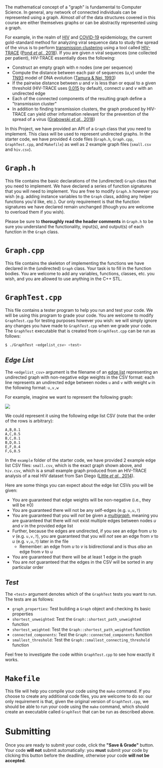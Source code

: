 The mathematical concept of a "graph" is fundamental to Computer Science. In general, any network of connected individuals can be represented using a graph. Almost *all* of the data structures covered in this course are either themselves graphs or can be abstractly represented using a graph.

For example, in the realm of [HIV](https://doi.org/10.1093/infdis/jiy431) and [COVID-19](https://virological.org/t/methods-for-molecular-transmission-cluster-detection/934/2) epidemiology, the current gold-standard method for analyzing viral sequence data to study the spread of the virus is to perform [transmission clustering](https://www.cdc.gov/hiv/programresources/guidance/cluster-outbreak/index.html) using a tool called [HIV-TRACE](https://github.com/veg/hivtrace) ([Pond *et al*., 2018](https://doi.org/10.1093/molbev/msy016)). If you are given *n* viral sequences (one collected per patient), HIV-TRACE essentially does the following:
* Construct an empty graph with *n* nodes (one per sequence)
* Compute the distance between each pair of sequences (*u*,*v*) under the [TN93](https://github.com/veg/tn93) model of DNA evolution ([Tamura & Nei, 1993](https://doi.org/10.1093/oxfordjournals.molbev.a040023))
* If the pairwise distance between *u* and *v* is less than or equal to a given threshold (HIV-TRACE uses [0.015](https://github.com/veg/hivtrace#example-usage) by default), connect *u* and *v* with an undirected edge
* Each of the connected components of the resulting graph define a "transmission cluster"
* In addition to finding transmission clusters, the graph produced by HIV-TRACE can yield other information relevant for the prevention of the spread of a virus ([Grabowski *et al*., 2018](https://doi.org/10.1007/s11904-018-0384-1))

In this Project, we have provided an API of a `Graph` class that you need to implement. This class will be used to represent undirected graphs. In the starter code, we have provided 4 code files (`Graph.h`, `Graph.cpp`, `GraphTest.cpp`, and `Makefile`) as well as 2 example graph files (`small.csv` and `hiv.csv`).

# `Graph.h`
This file contains the basic declarations of the (undirected) `Graph` class that you need to implement. We have declared a series of function signatures that you will need to implement. You are free to modify `Graph.h` however you wish (e.g. adding instance variables to the `Graph` class, adding any helper functions you'd like, etc.). Our only requirement is that the function signatures we have declared remain unchanged (though you are welcome to overload them if you wish).

Please be sure to **thoroughly read the header comments** in `Graph.h` to be sure you understand the functionality, input(s), and output(s) of each function in the `Graph` class.

# `Graph.cpp`
This file contains the skeleton of implementing the functions we have declared in the (undirected) `Graph` class. Your task is to fill in the function bodies. You are welcome to add any variables, functions, classes, etc. you wish, and you are allowed to use anything in the C++ STL.

# `GraphTest.cpp`
This file contains a tester program to help you run and test your code. We will be using this program to grade your code. You are welcome to modify `GraphTest.cpp` for testing purposes however you wish: we will simply ignore any changes you have made to `GraphTest.cpp` when we grade your code. The `GraphTest` executable that is created from `GraphTest.cpp` can be run as follows:

```bash
$ ./GraphTest <edgelist_csv> <test>
```

## *Edge List*
The `<edgelist_csv>` argument is the filename of an [edge list](https://en.wikipedia.org/wiki/Edge_list) representing an undirected graph with non-negative edge weights in the CSV format: each line represents an undirected edge between nodes `u` and `v` with weight `w` in the following format: `u,v,w`

For example, imagine we want to represent the following graph:

<img src="https://g.gravizo.com/svg?
graph%20G%20%7B%0AA%20--%20B%20%5Blabel%3D0.1%5D%0AA%20--%20C%20%5Blabel%3D0.5%5D%0AB%20--%20C%20%5Blabel%3D0.1%5D%0AB%20--%20D%20%5Blabel%3D0.1%5D%0AE%20--%20F%20%5Blabel%3D0.4%5D%0AF%20--%20G%20%5Blabel%3D0.5%5D%0A%7D">

We could represent it using the following edge list CSV (note that the order of the rows is arbitrary):

```
A,B,0.1
A,C,0.5
B,C,0.1
B,D,0.1
E,F,0.4
F,G,0.5
```

In the `example` folder of the starter code, we have provided 2 example edge list CSV files: `small.csv`, which is the exact graph shown above, and `hiv.csv`, which is a small example graph produced from an HIV-TRACE analysis of a real HIV dataset from San Diego ([Little *et al*., 2014](https://doi.org/10.1371/journal.pone.0098443)).

Here are some things you can expect about the edge list CSVs you will be given:
* You are guaranteed that edge weights will be non-negative (i.e., they will be ≥0)
* You are guaranteed there will not be any self-edges (e.g. `u,u,?`)
* You are guaranteed that you will *not* be given a [*multigraph*](https://en.wikipedia.org/wiki/Multigraph), meaning you are guaranteed that there will not exist multiple edges between nodes *u* and *v* in the provided edge list
* Further, because the edges are undirected, if you see an edge from *u* to *v* (e.g. `u,v,?`), you are guaranteed that you will *not* see an edge from *v* to *u* (e.g. `v,u,?`) later in the file
    * Remember: an edge from *u* to *v* is bidirectional and is thus *also* an edge from *v* to *u*
* You are guaranteed that there will be at least 1 edge in the graph
* You are *not* guaranteed that the edges in the CSV will be sorted in any particular order

## *Test*
The `<test>` argument denotes which of the `GraphTest` tests you want to run. The tests are as follows:
* `graph_properties`: Test building a `Graph` object and checking its basic properties
* `shortest_unweighted`: Test the `Graph::shortest_path_unweighted` function
* `shortest_weighted`: Test the `Graph::shortest_path_weighted` function
* `connected_components`: Test the `Graph::connected_components` function
* `smallest_threshold`: Test the `Graph::smallest_connecting_threshold` function

Feel free to investigate the code within `GraphTest.cpp` to see how exactly it works.

# `Makefile`
This file will help you compile your code using the `make` command. If you choose to create any additional code files, you are welcome to do so: our only requirement is that, given the original version of `GraphTest.cpp`, we should be able to run your code using the `make` command, which should create an executable called `GraphTest` that can be run as described above.

# Submitting
Once you are ready to submit your code, click the **"Save & Grade"** button. Your code **will not** submit automatically: you **must** submit your code by clicking this button before the deadline, otherwise your code **will not be accepted**.
